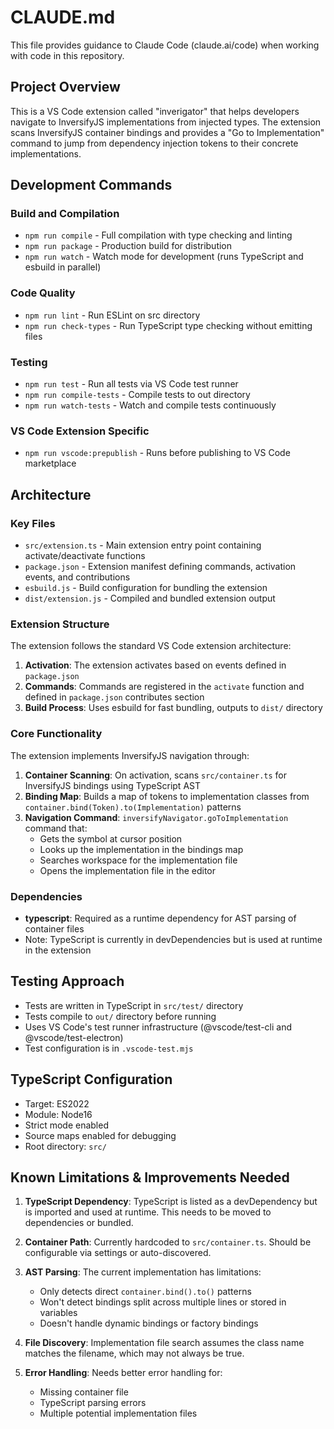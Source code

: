 # CLAUDE.md

This file provides guidance to Claude Code (claude.ai/code) when working with code in this repository.

## Project Overview

This is a VS Code extension called "inverigator" that helps developers navigate to InversifyJS implementations from injected types. The extension scans InversifyJS container bindings and provides a "Go to Implementation" command to jump from dependency injection tokens to their concrete implementations.

## Development Commands

### Build and Compilation
- `npm run compile` - Full compilation with type checking and linting
- `npm run package` - Production build for distribution
- `npm run watch` - Watch mode for development (runs TypeScript and esbuild in parallel)

### Code Quality
- `npm run lint` - Run ESLint on src directory
- `npm run check-types` - Run TypeScript type checking without emitting files

### Testing
- `npm run test` - Run all tests via VS Code test runner
- `npm run compile-tests` - Compile tests to out directory
- `npm run watch-tests` - Watch and compile tests continuously

### VS Code Extension Specific
- `npm run vscode:prepublish` - Runs before publishing to VS Code marketplace

## Architecture

### Key Files
- `src/extension.ts` - Main extension entry point containing activate/deactivate functions
- `package.json` - Extension manifest defining commands, activation events, and contributions
- `esbuild.js` - Build configuration for bundling the extension
- `dist/extension.js` - Compiled and bundled extension output

### Extension Structure
The extension follows the standard VS Code extension architecture:
1. **Activation**: The extension activates based on events defined in `package.json`
2. **Commands**: Commands are registered in the `activate` function and defined in `package.json` contributes section
3. **Build Process**: Uses esbuild for fast bundling, outputs to `dist/` directory

### Core Functionality
The extension implements InversifyJS navigation through:
1. **Container Scanning**: On activation, scans `src/container.ts` for InversifyJS bindings using TypeScript AST
2. **Binding Map**: Builds a map of tokens to implementation classes from `container.bind(Token).to(Implementation)` patterns
3. **Navigation Command**: `inversifyNavigator.goToImplementation` command that:
   - Gets the symbol at cursor position
   - Looks up the implementation in the bindings map
   - Searches workspace for the implementation file
   - Opens the implementation file in the editor

### Dependencies
- **typescript**: Required as a runtime dependency for AST parsing of container files
- Note: TypeScript is currently in devDependencies but is used at runtime in the extension

## Testing Approach
- Tests are written in TypeScript in `src/test/` directory
- Tests compile to `out/` directory before running
- Uses VS Code's test runner infrastructure (@vscode/test-cli and @vscode/test-electron)
- Test configuration is in `.vscode-test.mjs`

## TypeScript Configuration
- Target: ES2022
- Module: Node16
- Strict mode enabled
- Source maps enabled for debugging
- Root directory: `src/`

## Known Limitations & Improvements Needed

1. **TypeScript Dependency**: TypeScript is listed as a devDependency but is imported and used at runtime. This needs to be moved to dependencies or bundled.

2. **Container Path**: Currently hardcoded to `src/container.ts`. Should be configurable via settings or auto-discovered.

3. **AST Parsing**: The current implementation has limitations:
   - Only detects direct `container.bind().to()` patterns
   - Won't detect bindings split across multiple lines or stored in variables
   - Doesn't handle dynamic bindings or factory bindings

4. **File Discovery**: Implementation file search assumes the class name matches the filename, which may not always be true.

5. **Error Handling**: Needs better error handling for:
   - Missing container file
   - TypeScript parsing errors
   - Multiple potential implementation files